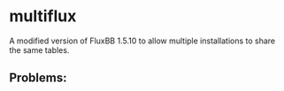 # multiflux
A modified version of FluxBB 1.5.10 to allow multiple installations to share the same tables.

## Problems:
